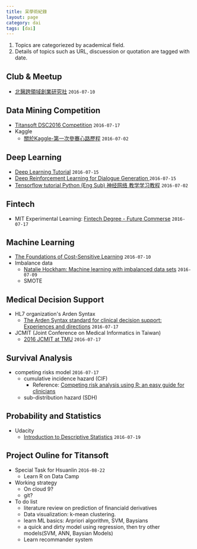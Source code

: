 ```yaml
---
title: 呆學術紀錄
layout: page
category: dai
tags: [dai]
---
```

1. Topics are categoriezed by academical field.
2. Details of topics such as URL, discuession or quotation are tagged with date.

## Club & Meetup
- [北醫跨領域創業研究社](https://www.facebook.com/TMU.InterdisciplinaryClub/posts/1426367487604014) ``2016-07-10``

## Data Mining Competition
- [Titansoft DSC2016 Competition](http://www.titansoft.com.sg/DSC2016/register.html) ``2016-07-17``
- Kaggle
    - [關於Kaggle-第一次參賽心路歷程](https://www.facebook.com/notes/kuan-chen/%E9%97%9C%E6%96%BCkaggle-%E7%AC%AC%E4%B8%80%E6%AC%A1%E5%8F%83%E8%B3%BD%E5%BF%83%E8%B7%AF%E6%AD%B7%E7%A8%8B/10154074008590944)  ``2016-07-02``

## Deep Learning
- [Deep Learning Tutorial](http://www.slideshare.net/tw_dsconf/ss-62245351) ``2016-07-15``
- [Deep Reinforcement Learning for Dialogue Generation ](http://rsarxiv.github.io/2016/07/11/Deep-Reinforcement-Learning-for-Dialogue-Generation-PaperWeekly/) ``2016-07-15``
- [Tensorflow tutorial Python (Eng Sub) 神经网络 教学学习教程](https://www.youtube.com/playlist?list=PLXO45tsB95cKI5AIlf5TxxFPzb-0zeVZ8) ``2016-07-02``

## Fintech
- MIT Experimental Learning: [Fintech Degree - Future Commerse](http://getsmarter.mit.edu/fintech-future-commerce/) ``2016-07-17``

## Machine Learning
- [The Foundations of Cost-Sensitive Learning](http://citeseer.ist.psu.edu/viewdoc/summary?doi=10.1.1.29.514) ``2016-07-10``
- Imbalance data
    - [Natalie Hockham: Machine learning with imbalanced data sets](https://www.youtube.com/watch?v=X9MZtvvQDR4) ``2016-07-09``
    - SMOTE

## Medical Decision Support
- HL7 organization's Arden Syntax
    - [The Arden Syntax standard for clinical decision support: Experiences and directions](http://www.sciencedirect.com/science/article/pii/S1532046412000226) ``2016-07-17``
- JCMIT (Joint Conference on Medical Informatics in Taiwan)
    - [2016 JCMIT at TMU](http://event.tmu.edu.tw/actnews/?Sn=1767) ``2016-07-17``

## Survival Analysis
- competing risks model ``2016-07-17``
    - cumulative incidence hazard (CIF)
        - Reference: [Competing risk analysis using R: an easy guide for clinicians](http://www.nature.com/bmt/journal/v40/n4/full/1705727a.html)
    - sub-distribution hazard (SDH)

## Probability and Statistics
- Udacity 
    - [Introduction to Descriptive Statistics](https://classroom.udacity.com/courses/ud827) ``2016-07-19``

## Project Ouline for Titansoft
- Special Task for  Hsuanlin ``2016-08-22``
    - Learn R on Data Camp
- Working strategy
    - On cloud 9? 
    - git?
- To do list   
    - literature review on prediction of financiald derivatives
    - Data visualization: k-mean clustering.
    - learn ML basics:  Arpriori algorithm, SVM, Baysians 
    - a quick and dirty model using regression, then try other models(SVM, ANN, Baysian Models)
    - Learn recommander system

